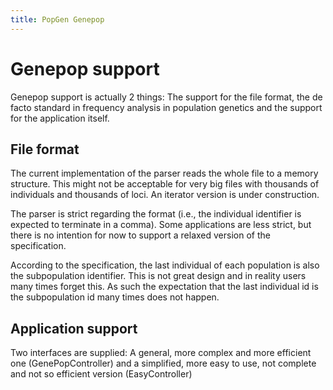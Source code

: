 ```yaml
---
title: PopGen Genepop
---
```


Genepop support
===============

Genepop support is actually 2 things: The support for the file format,
the de facto standard in frequency analysis in population genetics and
the support for the application itself.

File format
-----------

The current implementation of the parser reads the whole file to a
memory structure. This might not be acceptable for very big files with
thousands of individuals and thousands of loci. An iterator version is
under construction.

The parser is strict regarding the format (i.e., the individual
identifier is expected to terminate in a comma). Some applications are
less strict, but there is no intention for now to support a relaxed
version of the specification.

According to the specification, the last individual of each population
is also the subpopulation identifier. This is not great design and in
reality users many times forget this. As such the expectation that the
last individual id is the subpopulation id many times does not happen.

Application support
-------------------

Two interfaces are supplied: A general, more complex and more efficient
one (GenePopController) and a simplified, more easy to use, not complete
and not so efficient version (EasyController)
